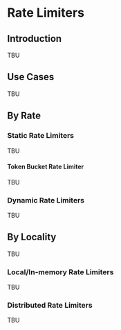 # Rate Limiters

## Introduction

TBU

## Use Cases

TBU

## By Rate

### Static Rate Limiters

TBU

#### Token Bucket Rate Limiter

TBU

### Dynamic Rate Limiters

TBU

## By Locality

TBU

### Local/In-memory Rate Limiters

TBU

### Distributed Rate Limiters

TBU
